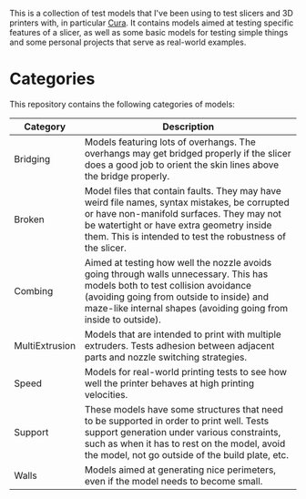 This is a collection of test models that I've been using to test slicers and 3D printers with, in particular [Cura](https://github.com/Ultimaker/Cura). It contains models aimed at testing specific features of a slicer, as well as some basic models for testing simple things and some personal projects that serve as real-world examples.

Categories
==========

This repository contains the following categories of models:

Category       | Description
-------------- | -----------
Bridging       | Models featuring lots of overhangs. The overhangs may get bridged properly if the slicer does a good job to orient the skin lines above the bridge properly.
Broken         | Model files that contain faults. They may have weird file names, syntax mistakes, be corrupted or have non-manifold surfaces. They may not be watertight or have extra geometry inside them. This is intended to test the robustness of the slicer.
Combing        | Aimed at testing how well the nozzle avoids going through walls unnecessary. This has models both to test collision avoidance (avoiding going from outside to inside) and maze-like internal shapes (avoiding going from inside to outside).
MultiExtrusion | Models that are intended to print with multiple extruders. Tests adhesion between adjacent parts and nozzle switching strategies.
Speed          | Models for real-world printing tests to see how well the printer behaves at high printing velocities.
Support        | These models have some structures that need to be supported in order to print well. Tests support generation under various constraints, such as when it has to rest on the model, avoid the model, not go outside of the build plate, etc.
Walls          | Models aimed at generating nice perimeters, even if the model needs to become small.
